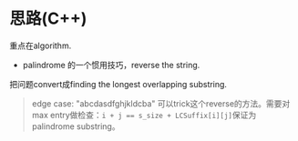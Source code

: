 # 思路(C++)

重点在algorithm.

- palindrome 的一个惯用技巧，reverse the string.

把问题convert成finding the longest overlapping substring.

> edge case: "abcdasdfghjkldcba" 可以trick这个reverse的方法。需要对max entry做检查：`i + j == s_size + LCSuffix[i][j]`保证为palindrome substring。